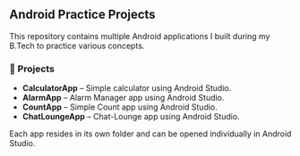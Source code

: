 ## Android Practice Projects

This repository contains multiple Android applications I built during my B.Tech to practice various concepts.

### 📱 Projects

- **CalculatorApp** – Simple calculator using Android Studio.
- **AlarmApp** – Alarm Manager app using Android Studio.
- **CountApp** – Simple Count app using Android Studio.
- **ChatLoungeApp** – Chat-Lounge app using Android Studio.

  
Each app resides in its own folder and can be opened individually in Android Studio.
